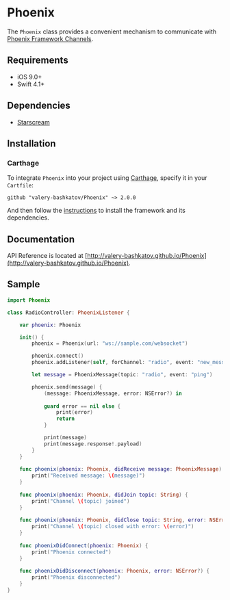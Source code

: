 # Phoenix
The `Phoenix` class provides a convenient mechanism to communicate with [Phoenix Framework Channels](http://www.phoenixframework.org/docs/channels).

## Requirements
- iOS 9.0+
- Swift 4.1+

## Dependencies
- [Starscream](https://github.com/daltoniam/Starscream)

## Installation
### Carthage
To integrate `Phoenix` into your project using [Carthage](https://github.com/Carthage/Carthage), specify it in your `Cartfile`:

```
github "valery-bashkatov/Phoenix" ~> 2.0.0
```
And then follow the [instructions](https://github.com/Carthage/Carthage#if-youre-building-for-ios-tvos-or-watchos) to install the framework and its dependencies.

## Documentation
API Reference is located at [http://valery-bashkatov.github.io/Phoenix](http://valery-bashkatov.github.io/Phoenix).

## Sample
```swift
import Phoenix

class RadioController: PhoenixListener {

    var phoenix: Phoenix

    init() {
        phoenix = Phoenix(url: "ws://sample.com/websocket")

        phoenix.connect()
        phoenix.addListener(self, forChannel: "radio", event: "new_message")

        let message = PhoenixMessage(topic: "radio", event: "ping")

		phoenix.send(message) {
			(message: PhoenixMessage, error: NSError?) in
            
    		guard error == nil else {
    			print(error)
    			return
    		}

	    	print(message)
	    	print(message.response!.payload)
		}
    }
    
    func phoenix(phoenix: Phoenix, didReceive message: PhoenixMessage) {
    	print("Received message: \(message)")
    }
    
    func phoenix(phoenix: Phoenix, didJoin topic: String) {
        print("Channel \(topic) joined")
    }
    
    func phoenix(phoenix: Phoenix, didClose topic: String, error: NSError?) {
        print("Channel \(topic) closed with error: \(error)")
    }
    
    func phoenixDidConnect(phoenix: Phoenix) {
        print("Phoenix connected")
    }
    
    func phoenixDidDisconnect(phoenix: Phoenix, error: NSError?) {
        print("Phoenix disconnected")
    }
}
```
